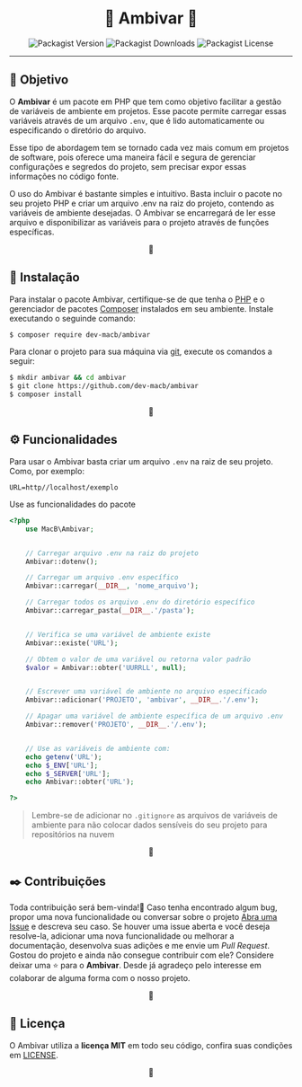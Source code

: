 <h1 align="center">🔷 Ambivar 🔷</h1>



<div id="metadados" align="center">
    <img alt="Packagist Version" src="https://img.shields.io/packagist/v/dev-macb/ambivar?color=blue&logoColor=gray">
    <img alt="Packagist Downloads" src="https://img.shields.io/packagist/dm/dev-macb/ambivar?color=blue&logoColor=gray">
    <img alt="Packagist License" src="https://img.shields.io/packagist/l/dev-macb/ambivar?color=blue&logoColor=gray">
</div>



---



<h2 id="objetivo">🎯 Objetivo</h2>
<p>
O <strong>Ambivar</strong> é um pacote em PHP que tem como objetivo facilitar a gestão de variáveis de ambiente em projetos. Esse pacote permite carregar essas variáveis através de um arquivo <code>.env</code>, que é lido automaticamente ou especificando o diretório do arquivo. 

Esse tipo de abordagem tem se tornado cada vez mais comum em projetos de software, pois oferece uma maneira fácil e segura de gerenciar configurações e segredos do projeto, sem precisar expor essas informações no código fonte.

O uso do Ambivar é bastante simples e intuitivo. Basta incluir o pacote no seu projeto PHP e criar um arquivo .env na raiz do projeto, contendo as variáveis de ambiente desejadas. O Ambivar se encarregará de ler esse arquivo e disponibilizar as variáveis para o projeto através de funções específicas.
</p>
<p align="center">🔷</p>



<h2 id="instalação">🔧 Instalação</h2>
<p>
    Para instalar o pacote Ambivar, certifique-se de que tenha o <a target="_blank" href="https://www.php.net/">PHP</a> e o gerenciador de pacotes <a target="_blank" href="https://getcomposer.org/">Composer</a> instalados em seu ambiente.
    Instale executando o seguinde comando:
</p>

```bash
$ composer require dev-macb/ambivar
```
<p>
    Para clonar o projeto para sua máquina via <a target="_blank" href="https://git-scm.com/">git</a>, execute os comandos a seguir:
</p>

```bash
$ mkdir ambivar && cd ambivar
$ git clone https://github.com/dev-macb/ambivar
$ composer install
```
<p align="center">🔷</p>



<h2 id="funcionalidades">⚙️ Funcionalidades</h2>
<p>
Para usar o Ambivar basta criar um arquivo <code>.env</code> na raiz de seu projeto. Como, por exemplo:

```env
URL=http//localhost/exemplo
```

Use as funcionalidades do pacote
```php
<?php
    use MacB\Ambivar;


    // Carregar arquivo .env na raiz do projeto
    Ambivar::dotenv();

    // Carregar um arquivo .env específico
    Ambivar::carregar(__DIR__, 'nome_arquivo');

    // Carregar todos os arquivo .env do diretório específico
    Ambivar::carregar_pasta(__DIR__.'/pasta');


    // Verifica se uma variável de ambiente existe
    Ambivar::existe('URL');

    // Obtem o valor de uma variável ou retorna valor padrão
    $valor = Ambivar::obter('UURRLL', null);


    // Escrever uma variável de ambiente no arquivo especificado
    Ambivar::adicionar('PROJETO', 'ambivar', __DIR__.'/.env');

    // Apagar uma variável de ambiente específica de um arquivo .env
    Ambivar::remover('PROJETO', __DIR__.'/.env');


    // Use as variáveis de ambiente com:
    echo getenv('URL');
    echo $_ENV['URL'];
    echo $_SERVER['URL'];
    echo Ambivar::obter('URL');

?>
```
<blockquote>
    Lembre-se de adicionar no <code>.gitignore</code> as arquivos de variáveis de ambiente para não colocar dados sensíveis do seu projeto para repositórios na nuvem
</blockquote>

<p align="center">🔷</p>



<h2 id="contribuições">✒️ Contribuições</h2>
<p>
    Toda contribuição será bem-vinda!🎉 Caso tenha encontrado algum bug, propor uma nova funcionalidade ou conversar sobre o projeto <a href="https://github.com/dev-macb/ambivar/issues">Abra uma Issue</a> e descreva seu caso. Se houver uma issue aberta e você deseja resolve-la, adicionar uma nova funcionalidade ou melhorar a documentação, desenvolva suas adições e me envie um <em>Pull Request</em>. Gostou do projeto e ainda não consegue contribuir com ele? Considere deixar uma ⭐ para o <strong>Ambivar</strong>. Desde já agradeço pelo interesse em colaborar de alguma forma com o nosso projeto.</a>
</p>
<p align="center">🔷</p>



<h2 id="licença">📄 Licença</h2>
<p>
    O Ambivar utiliza a <strong>licença MIT</strong> em todo seu código, confira suas condições em <a href="https://github.com/dev-macb/ambivar/blob/dev/LICENSE.md">LICENSE</a>.
</p>
<p align="center">🔷</p>
